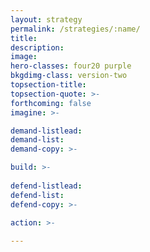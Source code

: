 ```yaml
---
layout: strategy
permalink: /strategies/:name/
title: 
description:
image:
hero-classes: four20 purple
bkgdimg-class: version-two
topsection-title: 
topsection-quote: >-
forthcoming: false
imagine: >-

demand-listlead:
demand-list: 
demand-copy: >-

build: >-
  
defend-listlead: 
defend-list: 
defend-copy: >-

action: >-
  
---
```

